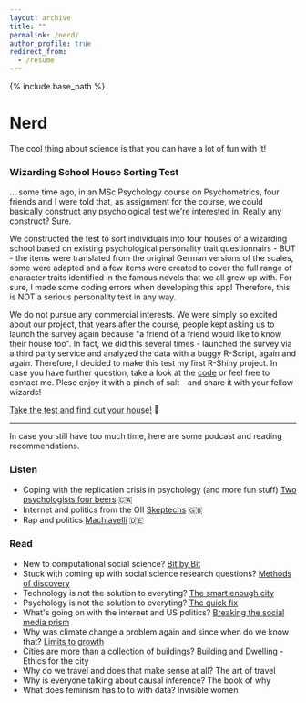 ```yaml
---
layout: archive
title: ""
permalink: /nerd/
author_profile: true
redirect_from:
  - /resume
---
```


{% include base_path %}


# Nerd

The cool thing about science is that you can have a lot of fun with it!


### Wizarding School House Sorting Test 

... some time ago, in an MSc Psychology course on Psychometrics, four friends and I were told that, as assignment for the course, we could basically construct any psychological test we're interested in. Really any construct? Sure. 

We constructed the test to sort individuals into four houses of a wizarding school based on existing psychological personality trait questionnairs - BUT - the items were translated from the original German versions of the scales, some were adapted and a few items were created to cover the full range of character traits identified in the famous novels that we all grew up with. For sure, I made some coding errors when developing this app! Therefore, this is NOT a serious personality test in any way. 

We do not pursue any commercial interests. We were simply so excited about our project, that years after the course, people kept asking us to launch the survey again because "a friend of a friend would like to know their house too". In fact, we did this several times - launched the survey via a third party service and analyzed the data with a buggy R-Script, again and again. Therefore, I decided to make this test my first R-Shiny project.
In case you have further question, take a look at the [code](https://github.com/lfoswald/housesortingtest/blob/main/app.R) or feel free to contact me. Plese enjoy it with a pinch of salt - and share it with your fellow wizards!

[Take the test and find out your house!](https://oswald.shinyapps.io/hogwartshouses/) 🦉


___

In case you still have too much time, here are some podcast and reading recommendations.

### Listen

* Coping with the replication crisis in psychology (and more fun stuff) [Two psychologists four beers](https://www.fourbeers.com/) 🇨🇦
* Internet and politics from the OII [Skeptechs](https://oxpod.net/skeptechs/) 🇬🇧
* Rap and politics [Machiavelli](https://www1.wdr.de/radio/cosmo/podcast/machiavelli/index.html) 🇩🇪


### Read 

* New to computational social science? [Bit by Bit](https://www.bitbybitbook.com/)
* Stuck with coming up with social science research questions? [Methods of discovery](https://www.thalia.de/shop/home/artikeldetails/ID6792127.html)
* Technology is not the solution to everyting? [The smart enough city](https://mitpress.mit.edu/books/smart-enough-city)
* Psychology is not the solution to everyting? [The quick fix](https://www.thalia.de/shop/home/artikeldetails/ID149757965.html)
* What's going on with the internet and US politics? [Breaking the social media prism](https://press.princeton.edu/books/hardcover/9780691203423/breaking-the-social-media-prism)
* Why was climate change a problem again and since when do we know that? [Limits to growth](https://www.clubofrome.org/publication/the-limits-to-growth/)
* Cities are more than a collection of buildings? Building and Dwelling - Ethics for the city
* Why do we travel and does that make sense at all? The art of travel
* Why is everyone talking about causal inference? The book of why
* What does feminism has to to with data? Invisible women
